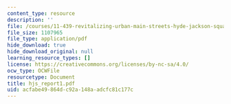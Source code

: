 ```yaml
---
content_type: resource
description: ''
file: /courses/11-439-revitalizing-urban-main-streets-hyde-jackson-square-roslindale-square-boston-spring-2005/acfabe49864dc92a148aadcfc81c177c_hjs_report1.pdf
file_size: 1107965
file_type: application/pdf
hide_download: true
hide_download_original: null
learning_resource_types: []
license: https://creativecommons.org/licenses/by-nc-sa/4.0/
ocw_type: OCWFile
resourcetype: Document
title: hjs_report1.pdf
uid: acfabe49-864d-c92a-148a-adcfc81c177c
---
```

